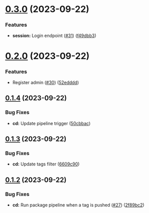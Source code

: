# [0.3.0](https://github.com/upb-code-labs/main-api/compare/v0.2.0...v0.3.0) (2023-09-22)


### Features

* **session:** Login endpoint ([#31](https://github.com/upb-code-labs/main-api/issues/31)) ([f49dbb3](https://github.com/upb-code-labs/main-api/commit/f49dbb3ab5833834b9a2de123719e7f50dad27ad))



# [0.2.0](https://github.com/upb-code-labs/main-api/compare/v0.1.4...v0.2.0) (2023-09-22)


### Features

* Register admin ([#30](https://github.com/upb-code-labs/main-api/issues/30)) ([52edddd](https://github.com/upb-code-labs/main-api/commit/52edddd29b63809e07ad4002f9fe85cdfe7c37eb))



## [0.1.4](https://github.com/upb-code-labs/main-api/compare/v0.1.3...v0.1.4) (2023-09-22)


### Bug Fixes

* **cd:** Update pipeline trigger ([50cbbac](https://github.com/upb-code-labs/main-api/commit/50cbbac7708da4e4f9032335c9f8d49e42bc98d7))



## [0.1.3](https://github.com/upb-code-labs/main-api/compare/v0.1.2...v0.1.3) (2023-09-22)


### Bug Fixes

* **cd:** Update tags filter ([6609c90](https://github.com/upb-code-labs/main-api/commit/6609c90b5abec1309a555d87a1bf27a8320f8404))



## [0.1.2](https://github.com/upb-code-labs/main-api/compare/v0.1.1...v0.1.2) (2023-09-22)


### Bug Fixes

* **cd:** Run package pipeline when a tag is pushed ([#27](https://github.com/upb-code-labs/main-api/issues/27)) ([2f89bc2](https://github.com/upb-code-labs/main-api/commit/2f89bc2270cf9ecd5c6ac4af0356eeafaae8895b))



